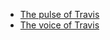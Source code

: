 * [The pulse of Travis](https://kth.github.io/ci-hackathon/solutions/Jacarte_bbaudry_pulse_of_travis)
* [The voice of Travis](https://kth.github.io/ci-hackathon/solutions/Jacarte_bbaudry_voice_of_travis)
